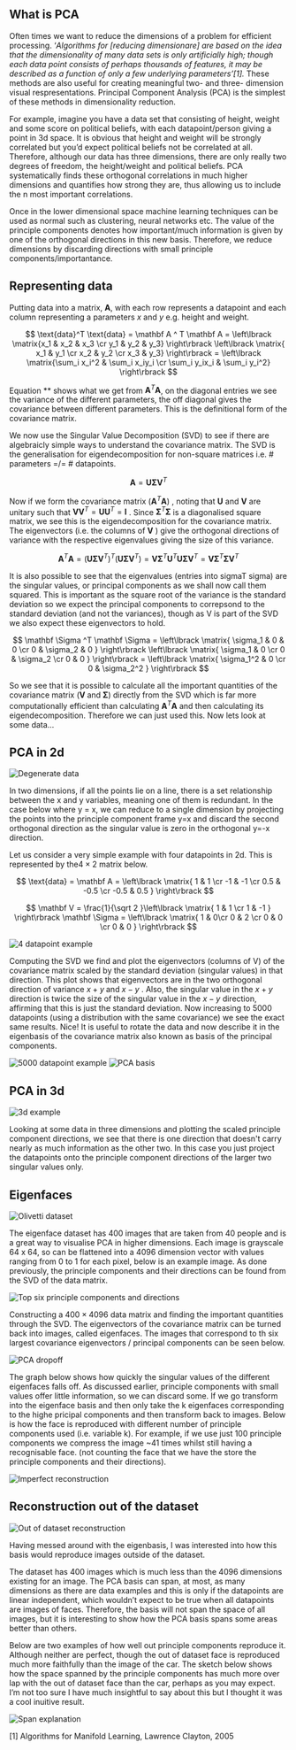 ## What is PCA

Often times we want to reduce the dimensions of a problem for efficient processing. ‘*Algorithms for [reducing dimensionare] are based on the idea that the dimensionality of many data sets is only artificially high; though each data point consists of perhaps thousands of features, it may be described as a function of only a few underlying parameters’[1].* These methods are also useful for creating meaningful  two- and three- dimension visual respresentations. Principal Component Analysis (PCA) is the simplest of these methods in dimensionality reduction.

For example, imagine you have a data set that consisting of height, weight and some score on political beliefs, with each datapoint/person giving a point in 3d space. It is obvious that height and weight will be strongly correlated but you’d expect political beliefs not be correlated at all. Therefore, although our data has three dimensions, there are only really two degrees of freedom, the height/weight and political beliefs. PCA systematically finds these orthogonal correlations in much higher dimensions and quantifies how strong they are, thus allowing us to include the n most important correlations. 

Once in the lower dimensional space machine learning techniques can be used as normal such as clustering, neural networks etc. The value of the principle components denotes how important/much information is given by one of the orthogonal directions in this new basis. Therefore, we reduce dimensions by discarding directions with small principle components/importantance.

## Representing data

Putting data into a matrix, $\mathbf A$, with each row represents a datapoint and each column representing a parameters $x$ and $y$ e.g. height and weight. 

$$
\text{data}^T \text{data} = \mathbf A ^ T \mathbf A  = \left\lbrack \matrix{x_1 & x_2 & x_3 \cr y_1 & y_2 & y_3} \right\rbrack \left\lbrack \matrix{ x_1 & y_1 \cr x_2 & y_2 \cr x_3 & y_3} \right\rbrack = \left\lbrack \matrix{\sum_i x_i^2 & \sum_i x_iy_i \cr \sum_i y_ix_i & \sum_i y_i^2} \right\rbrack
$$

 

Equation ** shows what we get from $\mathbf A ^T \mathbf A$, on the diagonal entries we see the variance of the different parameters, the off diagonal gives the covariance between different parameters. This is the definitional form of the covariance matrix.

We now use the Singular Value Decomposition (SVD) to see if there are algebraicly simple ways to understand the covariance matrix. The SVD is the generalisation for eigendecomposition for non-square matrices i.e. # parameters =/= # datapoints. 

$$
\mathbf A = \mathbf U \mathbf \Sigma \mathbf V ^T
$$

Now if we form the covariance matrix $(\mathbf A ^T \mathbf A )$ , noting that $\mathbf U$  and $\mathbf V$ are unitary such that $\mathbf V \mathbf V^T = \mathbf U \mathbf U^T = \mathbf I$  . Since $\mathbf \Sigma ^ T \mathbf \Sigma$  is a diagonalised square matrix, we see this is the eigendecomposition for the covariance matrix. The eigenvectors (i.e. the columns of $\mathbf V$ ) give the orthogonal directions of variance with the respective eigenvalues giving the size of this variance. 

$$
\mathbf A ^ T \mathbf A = (\mathbf U \mathbf \Sigma \mathbf V ^T)^T(\mathbf U \mathbf \Sigma \mathbf V ^T) = \mathbf V \mathbf \Sigma ^T \mathbf U^T \mathbf U \mathbf \Sigma \mathbf V ^T = \mathbf V \mathbf \Sigma ^T \mathbf \Sigma \mathbf V ^T
$$

It is also possible to see that the eigenvalues (entries into sigmaT sigma) are the singular values, or principal components as we shall now call them squared. This is important as the square root of the variance is the standard deviation so we expect the principal components to correpsond to the standard deviation (and not the variances), though as V is part of the SVD we also expect these eigenvectors to hold. 

$$
\mathbf \Sigma ^T \mathbf \Sigma   = \left\lbrack \matrix{ \sigma_1  & 0 & 0 \cr 0 & \sigma_2 & 0 } \right\rbrack \left\lbrack \matrix{ \sigma_1 & 0 \cr 0 & \sigma_2 \cr 0 & 0 } \right\rbrack = \left\lbrack \matrix{ \sigma_1^2 & 0 \cr 0 & \sigma_2^2 } \right\rbrack
$$

So we see that it is possible to calculate all the important quantities of the covariance matrix ($\mathbf V \;\text{and} \; \mathbf \Sigma$) directly from the SVD which is far more computationally efficient than calculating $\mathbf A ^ T \mathbf A$  and then calculating its eigendecomposition. Therefore we can just used this. Now lets look at some data… 

## PCA in 2d

![Degenerate data](./figures/degenerate.png)

In two dimensions, if all the points lie on a line, there is a set relationship between the x and y variables, meaning one of them is redundant. In the case below where y = x, we can reduce to a single dimension by projecting the points into the principle component frame y=x and discard the second orthogonal direction as the singular value is zero in the orthogonal y=-x direction.

Let us consider a very simple example with four datapoints in 2d. This is represented by the$4 \times 2$  matrix below.

$$
\text{data} = \mathbf A = \left\lbrack \matrix{ 1 & 1 \cr -1 & -1 \cr 0.5 & -0.5 \cr -0.5 & 0.5 } \right\rbrack
$$

$$
\mathbf V = \frac{1}{\sqrt 2 }\left\lbrack \matrix{ 1 & 1 \cr 1 & -1  } \right\rbrack \mathbf \Sigma  = \left\lbrack \matrix{ 1 &  0\cr 0 & 2 \cr 0 & 0 \cr 0 & 0  } \right\rbrack
$$

![4 datapoint example](./figures/4_datapoints.png)

Computing the SVD we find and plot the eigenvectors (columns of V) of the covariance matrix scaled by the standard deviation (singular values) in that direction. This plot shows that eigenvectors are in the two orthogonal direction of variance $x + y \; \text{and} \; x - y$ . Also, the singular value in the $x + y$  direction is twice the size of the singular value in the $x - y$  direction, affirming that this is just the standard deviation. Now increasing to 5000 datapoints (using a distribution with the same covariance) we see the exact same results. Nice! It is useful to rotate the data and now describe it in the eigenbasis of the covariance matrix also known as basis of the principal components. 

![5000 datapoint example](./figures/5000_datapoints.png)
![PCA basis](./figures/pca_basis.png)

## PCA in 3d

![3d example](./figures/3d.png)

Looking at some data in three dimensions and plotting the scaled principle component directions, we see that there is one direction that doesn't carry nearly as much information as the other two. In this case you just project the datapoints onto the principle component directions of the larger two singular values only.

 

## Eigenfaces

![Olivetti dataset](./figures/olivetti_dataset.png)

The eigenface dataset has 400 images that are taken from 40 people and is a great way to visualise PCA in higher dimensions. Each image is grayscale 64 x 64, so can be flattened into a 4096 dimension vector with values ranging from 0 to 1 for each pixel, below is an example image. As done previously, the principle components and their directions can be found from the SVD of the data matrix.


![Top six principle components and directions](./figures/principle_components.png)

Constructing a $400 \times 4096$  data matrix and finding the important quantities through the SVD. The eigenvectors of the covariance matrix can be turned back into images, called eigenfaces. The images that correspond to th six largest covariance eigenvectors / principal components can be seen below. 

![PCA dropoff](./figures/pca_dropoff.png)

The graph below shows how quickly the singular values of the different eigenfaces falls off. As discussed earlier, principle components with small values offer little information, so we can discard some. If we go transform into the eigenface basis and then only take the k eigenfaces corresponding to the highe pricipal components and then transform back to images. Below is how the face is reproduced with different number of principle components used (i.e. variable k). For example, if we use just 100 principle components we compress the image ~41 times whilst still having a recognisable face. (not counting the face that we have the store the principle components and their directions).

![Imperfect reconstruction](./figures/imperfect_reconstruction.png)

## Reconstruction out of the dataset

![Out of dataset reconstruction](./figures/ood_reconstruction.png)

Having messed around with the eigenbasis, I was interested into how this basis would reproduce images outside of the dataset.

The dataset has 400 images which is much less than the 4096 dimensions existing for an image. The PCA basis can span, at most, as many dimensions as there are data examples and this is only if the datapoints are linear independent, which wouldn’t expect to be true when all datapoints are images of faces. Therefore, the basis will not span the space of all images, but it is interesting to show how the PCA basis spans some areas better than others.

Below are two examples of how well out principle components reproduce it. Although neither are perfect, though the out of dataset face is reproduced much more faithfully than the image of the car. The sketch below shows how the space spanned by the principle components has much more over lap with the out of dataset face than the car, perhaps as you may expect. I’m not too sure I have much insightful to say about this but I thought it was a cool inuitive result.

![Span explanation](./figures/span_explanation.jpg)

[1] Algorithms for Manifold Learning, Lawrence Clayton, 2005



